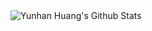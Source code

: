 <img align="center" src="https://github-readme-stats.vercel.app/api?username=theUpperHan&include_all_commits=true&count_private=true&show_icons=true&line_height=20&title_color=7A7ADB&icon_color=2234AE&text_color=D3D3D3&bg_color=0,000000,130F40" alt="Yunhan Huang's Github Stats">
